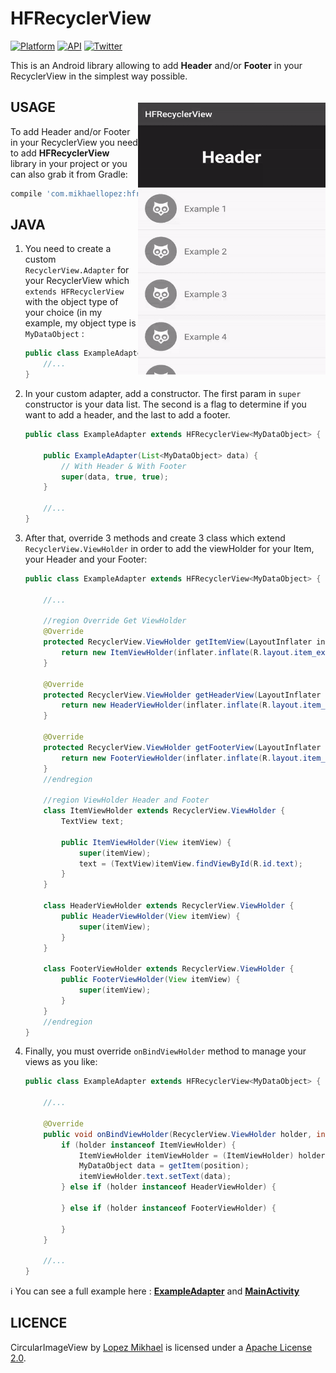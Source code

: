 HFRecyclerView
=================

[![Platform](https://img.shields.io/badge/platform-android-green.svg)](http://developer.android.com/index.html)
[![API](https://img.shields.io/badge/API-7%2B-brightgreen.svg?style=flat)](https://android-arsenal.com/api?level=7)
[![Twitter](https://img.shields.io/badge/Twitter-@LopezMikhael-blue.svg?style=flat)](http://twitter.com/lopezmikhael)

This is an Android library allowing to add **Header** and/or **Footer** in your RecyclerView in the simplest way possible.

<img src="/preview/preview.gif" alt="sample" title="sample" width="300" height="435" align="right" vspace="20" />

USAGE
-----

To add Header and/or Footer in your RecyclerView you need to add **HFRecyclerView** library in your project or you can also grab it from Gradle:

```groovy
compile 'com.mikhaellopez:hfrecyclerview:1.0.0'
```

JAVA
-----

1. You need to create a custom `RecyclerView.Adapter` for your RecyclerView which `extends HFRecyclerView` with the object type of your choice (in my example, my object type is `MyDataObject` :

    ```java
    public class ExampleAdapter extends HFRecyclerView<MyDataObject> {
        //...
    }
    ```
2. In your custom adapter, add a constructor. The first param in `super` constructor is your data list. The second is a flag to determine if you want to add a header, and the last to add a footer.
 
    ```java
    public class ExampleAdapter extends HFRecyclerView<MyDataObject> {
    
        public ExampleAdapter(List<MyDataObject> data) {
            // With Header & With Footer
            super(data, true, true);
        }
    
        //...
    }
    ```
3. After that, override 3 methods and create 3 class which extend `RecyclerView.ViewHolder` in order to add the viewHolder for your Item, your Header and your Footer:

    ```java
    public class ExampleAdapter extends HFRecyclerView<MyDataObject> {
        
        //...
        
        //region Override Get ViewHolder
        @Override
        protected RecyclerView.ViewHolder getItemView(LayoutInflater inflater, ViewGroup parent) {
            return new ItemViewHolder(inflater.inflate(R.layout.item_example, parent, false));
        }

        @Override
        protected RecyclerView.ViewHolder getHeaderView(LayoutInflater inflater, ViewGroup parent) {
            return new HeaderViewHolder(inflater.inflate(R.layout.item_header, parent, false));
        }

        @Override
        protected RecyclerView.ViewHolder getFooterView(LayoutInflater inflater, ViewGroup parent) {
            return new FooterViewHolder(inflater.inflate(R.layout.item_footer, parent, false));
        }
        //endregion

        //region ViewHolder Header and Footer
        class ItemViewHolder extends RecyclerView.ViewHolder {
            TextView text;

            public ItemViewHolder(View itemView) {
                super(itemView);
                text = (TextView)itemView.findViewById(R.id.text);
            }
        }

        class HeaderViewHolder extends RecyclerView.ViewHolder {
            public HeaderViewHolder(View itemView) {
                super(itemView);
            }
        }

        class FooterViewHolder extends RecyclerView.ViewHolder {
            public FooterViewHolder(View itemView) {
                super(itemView);
            }
        }
        //endregion
    }
    ```

4. Finally, you must override `onBindViewHolder` method to manage your views as you like:

    ```java
    public class ExampleAdapter extends HFRecyclerView<MyDataObject> {
    
        //...
    
        @Override
        public void onBindViewHolder(RecyclerView.ViewHolder holder, int position) {
            if (holder instanceof ItemViewHolder) {
                ItemViewHolder itemViewHolder = (ItemViewHolder) holder;
                MyDataObject data = getItem(position);
                itemViewHolder.text.setText(data);
            } else if (holder instanceof HeaderViewHolder) {

            } else if (holder instanceof FooterViewHolder) {

            }
        }
        
        //...
    }
    ```

:information_source: You can see a full example here : [**ExampleAdapter**](/hfrecyclerview-example/src/main/java/com/mikhaellopez/hfrecyclerviewexample/ExampleAdapter.java) and [**MainActivity**](/hfrecyclerview-example/src/main/java/com/mikhaellopez/hfrecyclerviewexample/MainActivity.java) 

LICENCE
-----

CircularImageView by [Lopez Mikhael](http://mikhaellopez.com/) is licensed under a [Apache License 2.0](http://www.apache.org/licenses/LICENSE-2.0).
